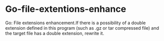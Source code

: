 # Go-file-extentions-enhance
Go: File extensions enhancement.If there is a possibility of a double extension defined in this program (such as .gz or tar compressed file) and the target file has a double extension, rewrite it.
